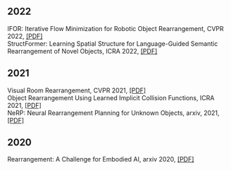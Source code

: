## 2022
IFOR: Iterative Flow Minimization for Robotic Object Rearrangement, CVPR 2022, [[PDF]](https://arxiv.org/pdf/2202.00732.pdf)  
StructFormer: Learning Spatial Structure for Language-Guided Semantic Rearrangement of Novel Objects, ICRA 2022, [[PDF]](https://arxiv.org/pdf/2110.10189.pdf)  

## 2021
Visual Room Rearrangement, CVPR 2021, [[PDF]](https://arxiv.org/pdf/2103.16544.pdf)  
Object Rearrangement Using Learned Implicit Collision Functions, ICRA 2021, [[PDF]](https://arxiv.org/pdf/2011.10726.pdf)  
NeRP: Neural Rearrangement Planning for Unknown Objects, arxiv, 2021, [[PDF]](https://arxiv.org/pdf/2106.01352.pdf)


## 2020
Rearrangement: A Challenge for Embodied AI, arxiv 2020, [[PDF]](https://arxiv.org/pdf/2011.01975.pdf)
